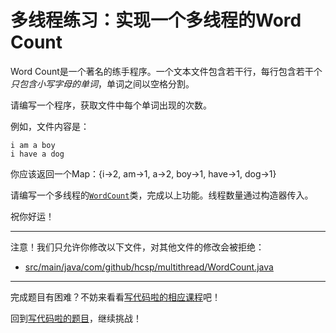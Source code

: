 # 多线程练习：实现一个多线程的Word Count

Word Count是一个著名的练手程序。一个文本文件包含若干行，每行包含若干个*只包含小写字母的单词*，单词之间以空格分割。

请编写一个程序，获取文件中每个单词出现的次数。

例如，文件内容是：

```
i am a boy
i have a dog
```

你应该返回一个Map：{i->2, am->1, a->2, boy->1, have->1, dog->1}

请编写一个多线程的[`WordCount`](https://github.com/hcsp/multithread-word-count/blob/master/src/main/java/com/github/hcsp/multithread/WordCount.java)类，完成以上功能。线程数量通过构造器传入。

祝你好运！

-----
注意！我们只允许你修改以下文件，对其他文件的修改会被拒绝：
- [src/main/java/com/github/hcsp/multithread/WordCount.java](https://github.com/hcsp/multithread-word-count/blob/master/src/main/java/com/github/hcsp/multithread/WordCount.java)
-----


完成题目有困难？不妨来看看[写代码啦的相应课程](https://xiedaimala.com/tasks/9bf0fb20-929d-4e17-891a-4673291d74a0)吧！

回到[写代码啦的题目](https://xiedaimala.com/tasks/9bf0fb20-929d-4e17-891a-4673291d74a0/quizzes/1b0fc390-74ad-4f55-b355-90b8a9154cc5)，继续挑战！ 
